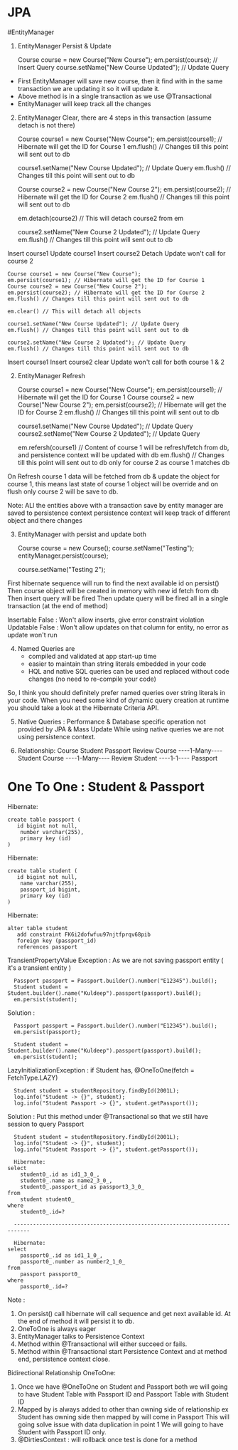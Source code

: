 # JPA

#EntityManager
1. EntityManager Persist & Update

    <p>Course course = new Course("New Course");
    em.persist(course); // Insert Query
    course.setName("New Course Updated"); // Update Query</p>

<ul>
    <li> First EntityManager will save new course, then it find with in the same
    transaction we are updating it so it will update it.
    <li> Above method is in a single transaction as we use @Transactional
    <li> EntityManager will keep track all the changes
</ul>

2. EntityManager Clear, there are 4 steps in this transaction (assume detach is not there)

    
    Course course1 = new Course("New Course");
    em.persist(course1); // Hibernate will get the ID for Course 1
    em.flush() // Changes till this point will sent out to db

    course1.setName("New Course Updated"); // Update Query
    em.flush() // Changes till this point will sent out to db

    Course course2 = new Course("New Course 2");
    em.persist(course2); // Hibernate will get the ID for Course 2
    em.flush() // Changes till this point will sent out to db
   
    em.detach(course2) // This will detach course2 from em
   
    course2.setName("New Course 2 Updated"); // Update Query
    em.flush() // Changes till this point will sent out to db
   


Insert course1
Update course1
Insert course2
Detach
Update won't call for course 2
    
    
    Course course1 = new Course("New Course");
    em.persist(course1); // Hibernate will get the ID for Course 1
    Course course2 = new Course("New Course 2");
    em.persist(course2); // Hibernate will get the ID for Course 2
    em.flush() // Changes till this point will sent out to db

    em.clear() // This will detach all objects

    course1.setName("New Course Updated"); // Update Query
    em.flush() // Changes till this point will sent out to db
   
    course2.setName("New Course 2 Updated"); // Update Query
    em.flush() // Changes till this point will sent out to db

Insert course1
Insert course2
clear
Update won't call for both course 1 & 2


2. EntityManager Refresh


    Course course1 = new Course("New Course");
    em.persist(course1); // Hibernate will get the ID for Course 1
    Course course2 = new Course("New Course 2");
    em.persist(course2); // Hibernate will get the ID for Course 2
    em.flush() // Changes till this point will sent out to db

    course1.setName("New Course Updated"); // Update Query
    course2.setName("New Course 2 Updated"); // Update Query

    em.refersh(course1) // Content of course 1 will be refresh/fetch from db, and persistence context will be updated with db
    em.flush() // Changes till this point will sent out to db only for course 2 as course 1 matches db 
    
On Refresh course 1 data will be fetched from db & update the object for course 1, this means last
state of course 1 object will be override and on flush only course 2 will be save to db.

Note: ALl the entities above with a transaction save by entity manager are saved to persistence context
persistence context will keep track of different object and there changes

3. EntityManager with persist and update both


      Course course = new Course();
      course.setName("Testing");
      entityManager.persist(course);
   
      course.setName("Testing 2");

First hibernate sequence will run to find the next available id on persist()
Then course object will be created in memory with new id fetch from db
Then insert query will be fired
Then update query will be fired all in a single transaction (at the end of method)

Insertable False : Won't allow inserts, give error constraint violation
Updatable False : Won't allow updates on that column for entity, no error as update won't run

4. Named Queries are
   <ul>
   <li>compiled and validated at app start-up time
   <li>easier to maintain than string literals embedded in your code
   <li>HQL and native SQL queries can be used and replaced without code changes (no need to re-compile your code)

So, I think you should definitely prefer named queries over string literals in your code. When you need some kind of dynamic query creation at runtime you should take a look at the Hibernate Criteria API.

5. Native Queries : Performance & Database specific operation not provided by JPA & Mass Update
   While using native queries we are not using persistence context.
   
6. Relationship: Course Student Passport Review
   Course ----1-Many---- Student
   Course ----1-Many---- Review
   Student ----1-1---- Passport
   

# One To One : Student & Passport

Hibernate:

    create table passport (
       id bigint not null,
        number varchar(255),
        primary key (id)
    )
Hibernate:

    create table student (
       id bigint not null,
        name varchar(255),
        passport_id bigint,
        primary key (id)
    )

Hibernate:

    alter table student 
       add constraint FK6i2dofwfuu97njtfprqv68pib 
       foreign key (passport_id) 
       references passport

TransientPropertyValue Exception : As we are not saving passport entity ( it's a transient entity )

      Passport passport = Passport.builder().number("E12345").build();
      Student student = Student.builder().name("Kuldeep").passport(passport).build();
      em.persist(student);

Solution :
      
      Passport passport = Passport.builder().number("E12345").build();
      em.persist(passport);

      Student student = Student.builder().name("Kuldeep").passport(passport).build();
      em.persist(student);


LazyInitializationException : if Student has, @OneToOne(fetch = FetchType.LAZY)

      Student student = studentRepository.findById(2001L);
      log.info("Student -> {}", student);
      log.info("Student Passport -> {}", student.getPassport());

Solution : Put this method under @Transactional so that we still have session to query Passport
   
      Student student = studentRepository.findById(2001L);
      log.info("Student -> {}", student);
      log.info("Student Passport -> {}", student.getPassport());
      
      Hibernate: 
    select
        student0_.id as id1_3_0_,
        student0_.name as name2_3_0_,
        student0_.passport_id as passport3_3_0_ 
    from
        student student0_ 
    where
        student0_.id=?
      
      ---------------------------------------------------------------------------

      Hibernate: 
    select
        passport0_.id as id1_1_0_,
        passport0_.number as number2_1_0_ 
    from
        passport passport0_ 
    where
        passport0_.id=?
Note : 
1. On persist() call hibernate will call sequence and get next available id.
   At the end of method it will persist it to db.
2. OneToOne is always eager
3. EntityManager talks to Persistence Context
4. Method within @Transactional will either succeed or fails.
5. Method within @Transactional start Persistence Context and at method end, persistence context close.


Bidirectional Relationship OneToOne:
1. Once we have @OneToOne on Student and Passport both
   we will going to have Student Table with Passport ID and Passport Table with Student ID
2. Mapped by is always added to other than owning side of relationship
   ex Student has owning side then mapped by will come in Passport
   This will going solve issue with data duplication in point 1 
   We will going to have Student with Passport ID only.
3. @DirtiesContext : will rollback once test is done for a method
